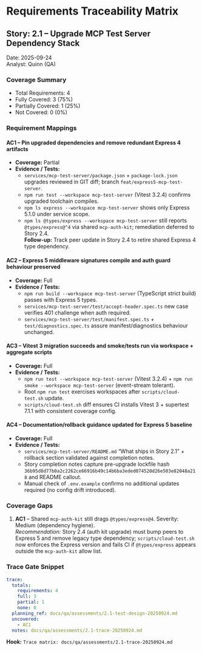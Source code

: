 # Requirements Traceability Matrix

## Story: 2.1 – Upgrade MCP Test Server Dependency Stack

Date: 2025-09-24  
Analyst: Quinn (QA)

### Coverage Summary
- Total Requirements: 4
- Fully Covered: 3 (75%)
- Partially Covered: 1 (25%)
- Not Covered: 0 (0%)

### Requirement Mappings

#### AC1 – Pin upgraded dependencies and remove redundant Express 4 artifacts
- **Coverage:** Partial
- **Evidence / Tests:**
  - `services/mcp-test-server/package.json` + `package-lock.json` upgrades reviewed in GIT diff; branch `feat/express5-mcp-test-server`.
  - `npm run test --workspace mcp-test-server` (Vitest 3.2.4) confirms upgraded toolchain compiles.
  - `npm ls express --workspace mcp-test-server` shows only Express 5.1.0 under service scope.
  - `npm ls @types/express --workspace mcp-test-server` still reports `@types/express@^4` via shared `mcp-auth-kit`; remediation deferred to Story 2.4.  
 **Follow-up:** Track peer update in Story 2.4 to retire shared Express 4 type dependency.

#### AC2 – Express 5 middleware signatures compile and auth guard behaviour preserved
- **Coverage:** Full
- **Evidence / Tests:**
  - `npm run build --workspace mcp-test-server` (TypeScript strict build) passes with Express 5 types.
  - `services/mcp-test-server/test/accept-header.spec.ts` new case verifies 401 challenge when auth required.
  - `services/mcp-test-server/test/manifest.spec.ts` + `test/diagnostics.spec.ts` assure manifest/diagnostics behaviour unchanged.

#### AC3 – Vitest 3 migration succeeds and smoke/tests run via workspace + aggregate scripts
- **Coverage:** Full
- **Evidence / Tests:**
  - `npm run test --workspace mcp-test-server` (Vitest 3.2.4) + `npm run smoke --workspace mcp-test-server` (event-stream tolerant).
  - Root `npm run test` exercises workspaces after `scripts/cloud-test.sh` update.
  - `scripts/cloud-test.sh` diff ensures CI installs Vitest 3 + supertest 7.1.1 with consistent coverage config.

#### AC4 – Documentation/rollback guidance updated for Express 5 baseline
- **Coverage:** Full
- **Evidence / Tests:**
  - `services/mcp-test-server/README.md` “What ships in Story 2.1” + rollback section validated against completion notes.
  - Story completion notes capture pre-upgrade lockfile hash `36b95d8d77b0a2c2262ce66916b49c14b6ba3eded074520d26e503e82048a218` and README callout.
  - Manual check of `.env.example` confirms no additional updates required (no config drift introduced).

### Coverage Gaps
1. **AC1** – Shared `mcp-auth-kit` still drags `@types/express@4`. Severity: Medium (dependency hygiene).  
   *Recommendation:* Story 2.4 (auth kit upgrade) must bump peers to Express 5 and remove legacy type dependency; `scripts/cloud-test.sh` now enforces the Express version and fails CI if `@types/express` appears outside the `mcp-auth-kit` allow list.

### Trace Gate Snippet
```yaml
trace:
  totals:
    requirements: 4
    full: 3
    partial: 1
    none: 0
  planning_ref: docs/qa/assessments/2.1-test-design-20250924.md
  uncovered:
    - AC1
  notes: docs/qa/assessments/2.1-trace-20250924.md
```

**Hook:** `Trace matrix: docs/qa/assessments/2.1-trace-20250924.md`
